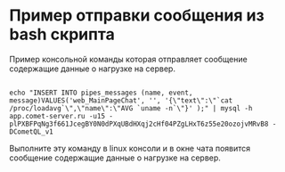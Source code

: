 
# Пример отправки сообщения из bash скрипта

Пример консольной команды которая отправляет сообщение содержащие данные о нагрузке на сервер.

```

echo "INSERT INTO pipes_messages (name, event, message)VALUES('web_MainPageChat', '', '{\"text\":\"`cat /proc/loadavg`\",\"name\":\"AVG `uname -n`\"}' );" | mysql -h app.comet-server.ru -u15 -plPXBFPqNg3f661JcegBY0N0dPXqUBdHXqj2cHf04PZgLHxT6z55e20ozojvMRvB8 -DCometQL_v1

```

Выполните эту команду в linux консоли и в окне чата появится сообщение содержащие данные о нагрузке на сервер.
<html>

</html>
